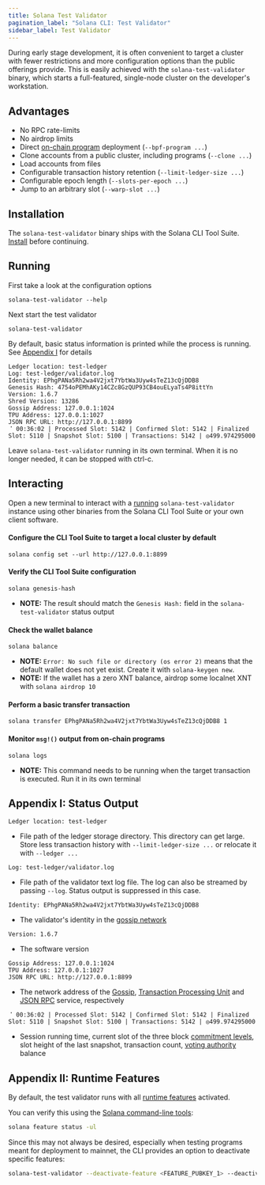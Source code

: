 ```yaml
---
title: Solana Test Validator
pagination_label: "Solana CLI: Test Validator"
sidebar_label: Test Validator
---
```


During early stage development, it is often convenient to target a cluster with
fewer restrictions and more configuration options than the public offerings
provide. This is easily achieved with the `solana-test-validator` binary, which
starts a full-featured, single-node cluster on the developer's workstation.

## Advantages

- No RPC rate-limits
- No airdrop limits
- Direct [on-chain program](https://solana.com/docs/programs) deployment
  (`--bpf-program ...`)
- Clone accounts from a public cluster, including programs (`--clone ...`)
- Load accounts from files
- Configurable transaction history retention (`--limit-ledger-size ...`)
- Configurable epoch length (`--slots-per-epoch ...`)
- Jump to an arbitrary slot (`--warp-slot ...`)

## Installation

The `solana-test-validator` binary ships with the Solana CLI Tool Suite.
[Install](../install.md) before continuing.

## Running

First take a look at the configuration options

```
solana-test-validator --help
```

Next start the test validator

```
solana-test-validator
```

By default, basic status information is printed while the process is running.
See [Appendix I](#appendix-i-status-output) for details

```
Ledger location: test-ledger
Log: test-ledger/validator.log
Identity: EPhgPANa5Rh2wa4V2jxt7YbtWa3Uyw4sTeZ13cQjDDB8
Genesis Hash: 4754oPEMhAKy14CZc8GzQUP93CB4ouELyaTs4P8ittYn
Version: 1.6.7
Shred Version: 13286
Gossip Address: 127.0.0.1:1024
TPU Address: 127.0.0.1:1027
JSON RPC URL: http://127.0.0.1:8899
⠈ 00:36:02 | Processed Slot: 5142 | Confirmed Slot: 5142 | Finalized Slot: 5110 | Snapshot Slot: 5100 | Transactions: 5142 | ◎499.974295000
```

Leave `solana-test-validator` running in its own terminal. When it is no longer
needed, it can be stopped with ctrl-c.

## Interacting

Open a new terminal to interact with a [running](#running) `solana-test-validator`
instance using other binaries from the Solana CLI Tool Suite or your own client
software.

#### Configure the CLI Tool Suite to target a local cluster by default

```
solana config set --url http://127.0.0.1:8899
```

#### Verify the CLI Tool Suite configuration

```
solana genesis-hash
```

- **NOTE:** The result should match the `Genesis Hash:` field in the
  `solana-test-validator` status output

#### Check the wallet balance

```
solana balance
```

- **NOTE:** `Error: No such file or directory (os error 2)` means that the default
  wallet does not yet exist. Create it with `solana-keygen new`.
- **NOTE:** If the wallet has a zero XNT balance, airdrop some localnet XNT with
  `solana airdrop 10`

#### Perform a basic transfer transaction

```
solana transfer EPhgPANa5Rh2wa4V2jxt7YbtWa3Uyw4sTeZ13cQjDDB8 1
```

#### Monitor `msg!()` output from on-chain programs

```
solana logs
```

- **NOTE:** This command needs to be running when the target transaction is
  executed. Run it in its own terminal

## Appendix I: Status Output

```
Ledger location: test-ledger
```

- File path of the ledger storage directory. This directory can get large. Store
  less transaction history with `--limit-ledger-size ...` or relocate it with
  `--ledger ...`

```
Log: test-ledger/validator.log
```

- File path of the validator text log file. The log can also be streamed by
  passing `--log`. Status output is suppressed in this case.

```
Identity: EPhgPANa5Rh2wa4V2jxt7YbtWa3Uyw4sTeZ13cQjDDB8
```

- The validator's identity in the [gossip network](../../validator/gossip.md#gossip-overview)

```
Version: 1.6.7
```

- The software version

```
Gossip Address: 127.0.0.1:1024
TPU Address: 127.0.0.1:1027
JSON RPC URL: http://127.0.0.1:8899
```

- The network address of the [Gossip](../../validator/gossip.md#gossip-overview),
  [Transaction Processing Unit](../../validator/tpu.md) and [JSON RPC](https://solana.com/docs/rpc)
  service, respectively

```
⠈ 00:36:02 | Processed Slot: 5142 | Confirmed Slot: 5142 | Finalized Slot: 5110 | Snapshot Slot: 5100 | Transactions: 5142 | ◎499.974295000
```

- Session running time, current slot of the three block
  [commitment levels](https://solana.com/docs/rpc#configuring-state-commitment),
  slot height of the last snapshot, transaction count,
  [voting authority](../../operations/guides/vote-accounts.md#vote-authority) balance

## Appendix II: Runtime Features

By default, the test validator runs with all [runtime features](https://solana.com/docs/core/runtime#features) activated.

You can verify this using the [Solana command-line tools](../install.md):

```bash
solana feature status -ul
```

Since this may not always be desired, especially when testing programs meant for deployment to mainnet, the CLI provides an option to deactivate specific features:

```bash
solana-test-validator --deactivate-feature <FEATURE_PUBKEY_1> --deactivate-feature <FEATURE_PUBKEY_2>
```
